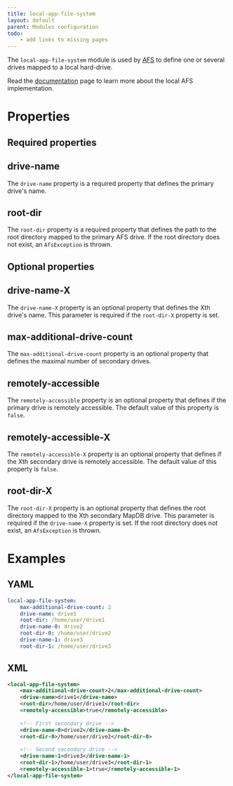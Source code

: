 ```yaml
---
title: local-app-file-system
layout: default
parent: Modules configuration
todo:
    - add links to missing pages
---
```


The `local-app-file-system` module is used by [AFS](../../afs/index.md) to define one or several drives
mapped to a local hard-drive.

Read the [documentation](../../afs/afs-local.md) page to learn more about the local AFS implementation.

# Properties

## Required properties

## drive-name
The `drive-name` property is a required property that defines the primary drive's name.

## root-dir
The `root-dir` property is a required property that defines the path to the root directory mapped to the primary
AFS drive. If the root directory does not exist, an `AfsException` is thrown.

## Optional properties

## drive-name-X
The `drive-name-X` property is an optional property that defines the Xth drive's name. This parameter is required
if the `root-dir-X` property is set.

## max-additional-drive-count
The `max-additional-drive-count` property is an optional property that defines the maximal number of secondary drives.

## remotely-accessible
The `remotely-accessible` property is an optional property that defines if the primary drive is remotely accessible. The
default value of this property is `false`.

## remotely-accessible-X
The `remotely-accessible-X` property is an optional property that defines if the Xth secondary drive is remotely
accessible. The default value of this property is `false`.

## root-dir-X
The `root-dir-X` property is an optional property that defines the root directory mapped to the Xth secondary MapDB drive.
This parameter is required if the `drive-name-X` property is set. If the root directory does not exist, an `AfsException`
is thrown.

# Examples

## YAML
```yaml
local-app-file-system:
    max-additional-drive-count: 2
    drive-name: drive1
    root-dir: /home/user/drive1
    drive-name-0: drive2
    root-dir-0: /home/user/drive2
    drive-name-1: drive3
    root-dir-1: /home/user/drive3
```

## XML
```xml
<local-app-file-system>
    <max-additional-drive-count>2</max-additional-drive-count>
    <drive-name>drive1</drive-name>
    <root-dir>/home/user/drive1</root-dir>
    <remotely-accessible>true</remotely-accessible>
    
    <!-- First secondary drive -->
    <drive-name-0>drive2</drive-name-0>
    <root-dir-0>/home/user/drive2</root-dir-0>
    
    <!-- Second secondary drive -->
    <drive-name-1>drive3</drive-name-1>
    <root-dir-1>/home/user/drive3</root-dir-1>
    <remotely-accessible-1>true</remotely-accessible-1>
</local-app-file-system>
```
